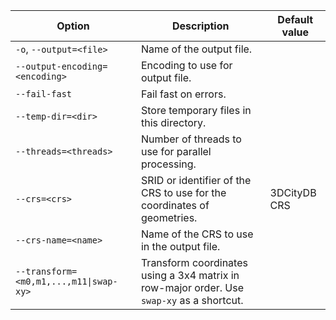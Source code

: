 | Option                                                   | Description                                                                               | Default value |
|----------------------------------------------------------|-------------------------------------------------------------------------------------------|---------------|
| `-o`, `--output=<file>`                                  | Name of the output file.                                                                  |               |
| `--output-encoding=<encoding>`                           | Encoding to use for output file.                                                          |               |
| `--fail-fast`                                            | Fail fast on errors.                                                                      |               |
| `--temp-dir=<dir>`                                       | Store temporary files in this directory.                                                  |               |
| `--threads=<threads>`                                    | Number of threads to use for parallel processing.                                         |               |
| `--crs=<crs>`                                            | SRID or identifier of the CRS to use for the coordinates of geometries.                   | 3DCityDB CRS  |
| `--crs-name=<name>`                                      | Name of the CRS to use in the output file.                                                |               |
| <code>--transform=&lt;m0,m1,...,m11&#124;swap-xy></code> | Transform coordinates using a 3x4 matrix in row-major order. Use `swap-xy` as a shortcut. |               |
